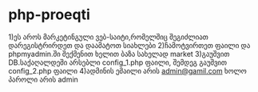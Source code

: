 # php-proeqti
1)ეს აროს მარკეტინგული ვებ-საიტი,რომელშიც შეგიძლიათ დარეგისტრირდეთ და დაამატოთ სიახლები 2)ჩამოტვირთეთ ფაილი და phpmyadmin.ში შექმენით ხელით ბაზა სახელად market 3)გაუშვით DB.საქაღალდეში არსებლი config_1.php ფაილი, შემდეგ გაუშვით config_2.php ფაილი 4)ადმინის ემაილი არის admin@gamil.com ხოლო პაროლი არის admin
